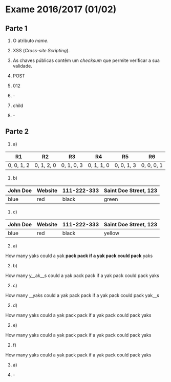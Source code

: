 # Exame 2016/2017 (01/02)

## Parte 1

1. O atributo *name*.

2. XSS (*Cross-site Scripting*).

3. As chaves públicas contêm um *checksum* que permite verificar a sua validade.

4. POST

5. 012

6. \- 

7. child

8. \-

## Parte 2

1. a) 

| R1 | R2 | R3 | R4 | R5 | R6 |
|----|----|----|----|----|----|
| 0, 0, 1, 2  | 0, 1, 2, 0  | 0, 1, 0, 3  | 0, 1, 1, 0  | 0, 0, 1, 3  | 0, 0, 0, 1  |

1. b)

| John Doe | Website | 111-222-333 | Saint Doe Street, 123 |
|----------|---------|-------------|-----------------------|
| blue     | red     | black       | green                 |

1. c)

| John Doe | Website | 111-222-333 | Saint Doe Street, 123 |
|----------|---------|-------------|-----------------------|
| blue     | red     | black       | yellow                |

2. a)

How many yaks could a yak __pack pack if a yak pack could pack__ yaks

2. b)

How many y__ak__s could a yak pack pack if a yak pack could pack yaks

2. c)

How many __yaks could a yak pack pack if a yak pack could pack yak__s

2. d)

How many yaks could a yak pack pack if a yak pack could pack yaks

2. e)

How many yaks could a yak pack pack if a yak pack could pack yaks

2. f)

How many yaks could a yak pack pack if a yak pack could pack yaks

3. a)

4. \-